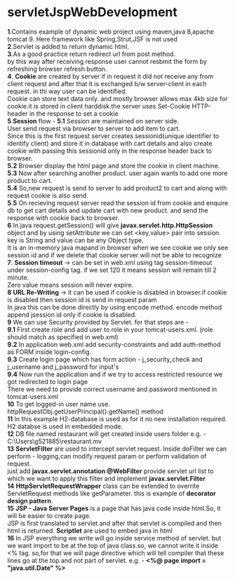 # servletJspWebDevelopment
**1**.Contains example of dynamic web project using maven,java 8,apache tomcat 9. Here framework like Spring,Strut,JSF is not used<br/>
**2**.Servlet is added to return dynamic html.<br/>
**3**.As a good practice return redirect url from post method.<br/>
by this way after receiving response user cannot resbmit the form by refreshing browser refresh button.<br/>
**4**. __Cookie__ are created by server if in request it did not receive any from client request and after that it is exchanged b/w server-client in each request. in thi way user can be identified.<br/>
Cookie can store text data only. and mostly browser allows max 4kb size for cookie.it is stored in client harddisk.the server uses Set-Cookie HTTP-header in the response to set a cookie<br/>
**5**.**Session** flow -
**5.1** Session are maintained on server side.<br/>
User send request via browser to server to add item to cart. <br/>
Since this is the first request server creates sessionid(unique identifier to identify client) and store it in database with cart details and also create cookie with passing this sessionid only in the response header back to browser.<br/>
**5.2** Browser display the html page and store the cookie in client machine.<br/>
**5.3** Now after searching another product. user again wants to add one more product to cart.<br/> 
**5.4** So,new request is send to server to add product2 to cart and along with request cookie is also send.<br/>
**5.5** On recieving request server read the session id from cookie and enquire db to get cart details and update cart with new product. and send the response with cookie back to browser.<br/>
**6** In java request.getSession() will give **javax.servlet.http.HttpSession** object and by using setAttribute we can set <key,value> pair into session.<br/>
key is String and value can be any Object type.<br/>
It is an in-memory java mapand in browser when we see cookie we only see session id and if we delete that cookie server will not be able to recognize <br/>
**7**. **Session timeout** -> can be set in web.xml using tag session-timeout under session-config tag. if we set 120 it means session will remain till 2 minute.
<br/> Zero value means session will never expire.<br/>
**8** **URL Re-Writing** -> it can be used if cookie is disabled in browser.if cookie is disabled then session id is send in request param<br/>
In java this can be done directly by using encode method. encode method append jsession id only if cookie is disabled.<br/>
**9** We can use Security provided by Servlet. for that steps are - <br/>
**9.1** First create role and add user to role in your tomcat-users.xml. (role should match as specified in web.xml) <br/>
**9.2** In application web.xml add security-constraints and add auth-method as FORM inside login-config. <br/>
**9.3** Create login page which has form action - j_security_check and j_username and j_password for input's<br/>
**9.4** Now run the application and if we try to access restricted resource we got redirected to login page <br/>
There we need to provide correct username and password mentioned in tomcat-users.xml <br/>
**10** To get logged-in user name use. httpRequestObj.getUserPrincipal().getName() method<br/>
**11** In this example H2-database is used as for it no new installation required. H2 databse is used in embedded mode.<br/>
**12** DB file named restaurant will get created inside users folder e.g. - C:\Users\g521885\restaurant.mv<br/>
**13** **ServletFilter**  are used to intercept servlet request. Inside doFilter we can perform - logging,can modify request param or perform validation of request.<br/>
just add **javax.servlet.annotation @WebFilter**  provide servlet url list to which we want to apply this filter and implement **javax.servlet.Filter**<br/>
**14** **HttpServletRequestWrapper** class can be extended to overrite ServletRequest methods like getParameter. this is example of **decorator design pattern**.<br/>
**15** **JSP - Java Server Pages** is a page that has java code inside html.So, it will be easier to create page.<br/>
JSP is first translated to servlet and after that servlet is compiled and then html is returned. **Scriptlet** are used to embed java in html<br/>
**16** In JSP everything we write will go inside service method of servlet. but we want import to be at the top of java class.so, we cannot write it inside <% tag. so,for that we will page directive which will tell compiler that these lines go at the top and not part of servlet. e.g.  - **<%@ page import = "java.util.Date" %>** <br/>

